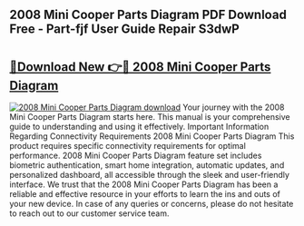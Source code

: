 ## 2008 Mini Cooper Parts Diagram PDF Download Free - Part-fjf User Guide Repair S3dwP

# <h2><a href="http://dfmmffx.blite.top/?on=2008+Mini+Cooper+Parts+Diagram">🔗Download New 👉🔴 2008 Mini Cooper Parts Diagram</a></h2>

[![2008 Mini Cooper Parts Diagram download](https://i.imgur.com/lujVjoI.png)](http://dfmmffx.blite.top/?on=2008+Mini+Cooper+Parts+Diagram)
Your journey with the 2008 Mini Cooper Parts Diagram starts here. This manual is your comprehensive guide to understanding and using it effectively. Important Information Regarding Connectivity Requirements 2008 Mini Cooper Parts Diagram This product requires specific connectivity requirements for optimal performance. 2008 Mini Cooper Parts Diagram feature set includes biometric authentication, smart home integration, automatic updates, and personalized dashboard, all accessible through the sleek and user-friendly interface. We trust that the 2008 Mini Cooper Parts Diagram has been a reliable and effective resource in your efforts to learn the ins and outs of your new device. In case of any queries or concerns, please do not hesitate to reach out to our customer service team.
